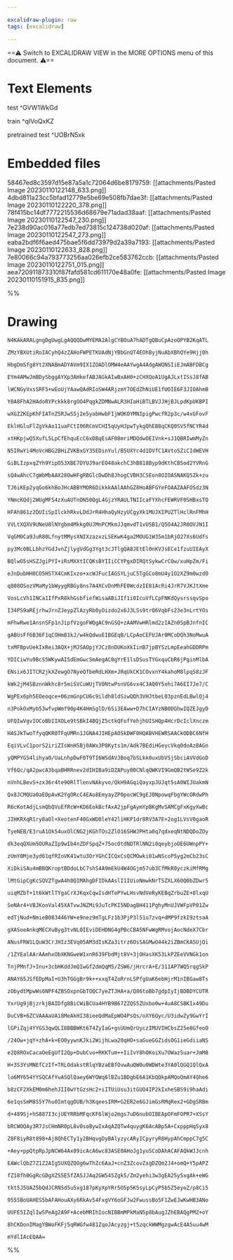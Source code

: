 ```yaml
---

excalidraw-plugin: raw
tags: [excalidraw]

---
```

==⚠  Switch to EXCALIDRAW VIEW in the MORE OPTIONS menu of this document. ⚠==


# Text Elements
test ^GVW1WkGd

train ^qIVoQxKZ

pretrained test ^UOBrN5xk


# Embedded files
58467ed8c3597d15e87a5a1c72064d6be8179759: [[attachments/Pasted Image 20230110122148_633.png]]
4dbd811a23cc5bfad12779e5be69e508fb7dae3f: [[attachments/Pasted Image 20230110122220_378.png]]
78f415bc14df7772215536d68679e71adad38aaf: [[attachments/Pasted Image 20230110122547_230.png]]
7e238d90ac016a77edb7ed73815c124738d020af: [[attachments/Pasted Image 20230110122547_273.png]]
eaba2bdf6f6aed475bae5f6dd73979d2a39a7193: [[attachments/Pasted Image 20230110122633_828.png]]
7e80066c94a793773256aa026efb2ce583762ccb: [[attachments/Pasted Image 20230110122751_015.png]]
aea720911873310f87fafd581cd611170e48a0fe: [[attachments/Pasted Image 20230110151915_835.png]]

%%
# Drawing
```compressed-json
N4KAkARALgngDgUwgLgAQQQDwMYEMA2AlgCYBOuA7hADTgQBuCpAzoQPYB2KqATL

ZMzYBXUtiRoIACyhQ4zZAHoFWPETKUAdNjYBbGnQT4EOhByjNuAbXBhQYe9Hjj0h

HbgDmSfg8Yt2XNABmADYAVm9IX1ZOADlOMW4eAAYwgA4AdgAWQNSIiEJmABFDBCg

EYm4AMwJmBDySbggAYXp3AHkefABJAGkAIwBxAH0+zCHXQoA1UgAJLxtISsJ8fAB

lWCNGyVxsSRF5+wEoUjYAawQAdRIoSW4ARjzmY7OEdZhNiUE1fUOIE6F3JIOAhmB

Y0A8FhA2HAdoRYPckkk8rgOO4PqgkZDMNwALR3HIaHiBTLBVJJHjBJLpdKpUKBPI

wXGZZKEpKhFIATnZSRJwS5j2e5yabHwbFIjWOKOYMNIpigPwcfR2p3c/w4xGFovF

EklHGluFlZgVkAo11uaFCtI06RCmVCHI5qUyHJpwTykgQhEB8qCKQ0SVSfNCYR4d

xtHKpjwQ5XufL5LpCfEhquEcC6xDBqEsAF08mriMDQdwOEIVnk+sJ1QBRIwmMyZn

N5IRwYi4MoVcHBG2BHiZVKBxGY35EDinYul/B5UXYc4d1DVfC1AVtoSZiCIdWEVH

GiBLIzpxqZYh9YipO53XBE7DYUJ9arEO48akchC3hB818Byp9dKthCBSod2YVRnG

sQ4wAhcC7gWbMbAAX28OwHFgRBGlcDwDh8JhogCVBH3CSEon8OIOASNAKQ5Zk+zu

TJ6iKEp2yqGo6khBoJHcABBYMOR6DikkkAAlAAhGZ8HoABFGYeFOAAZAAFOSdz3N

YNmcKQdj2WUgMFS4zXuAUTnON50QgL4GjzYRAULTNIIcaFYXhcFEWRVF0SHBxsTQ

HFAh861z2DUIiSpIlckhRkvLDdJrR4HhaQyHzyUCgyXk1MUJXIPUZTlHclRnFMhH

VVLtXQXV9UNeU8lNYgbm4Mkkg0UJMnPCMkmJJqmvdT1vUSB1/Q5O4A2JR0OVJN1I

VqGM0Ca9JuR80LfnytMMysXNIXzazxzLSEKwK4ga2MOUG1W35m1bRjO27Xs6Udfs

py3Mc0BLLbhzYGdJvnZjlygVdGg3Ygt3cJTlgQA8JEtEl0nKVJsECe1fzuUIEAyX

BQlwO5sHSZJgiPYI+iRsMXXtICQKsBYIIiCCYPgxDIRQtSykwCrCOw/xuHpZm/Fi

eJnDubHH0CO5HSTX4CmKIxzo+xcWJFucIAGSYLjuC5TgGCo8mU4y1O2XZ9m0wzdO

q808OSozVMaMy1bWyygRBGy8ns7A4XCvDnMhFE0WcdzIE81AcRi4JrR7VJKJtXme

VosLcVh1INCa1IfPxR8khGsbfiefWisaABiJIf1i0IcuVfLCpFNKdQysrssqvSpo

I34PS9aREjrhwJrnZJeypZlAzyRb0yOizdo2x6J3LSs9trQ6VqbFs23e3nLrtYOs

mFhwRwe1AnsnSFp1nJipfVzgoFWQgAC9nGSQ+zAAMVwHRlmd2zIAZn0SpBJnfnIC

gABUsFf6B36F1qCOHm81kJ/w4kQdwuEIBGEqB/LCpAoCEFUJAr0MCoDQh3NoMwuA

txMFBpvUekIxRei3AQX+jMJSAOpjYJCz8nDUKoXkIinB7jpBYSzLmpEeahGDDRPm

YDICiwYu9BcS5WKywAI5dEmGwcSmAegAC0gYrE1lsDSusTYGxquCbR6jPginMlbA

ENsix6JITCR2jkXZewgO7NyeQfbeRdLHXm+JRqUkCK1COvxnY4kahoM8lpqS8zJF

kWk2jM4SBznnWkhc8r5miSVCuWUjTV0NtwPsnVG6vx4C3AQ0Y5xhi7A6EI7Je7/C

WgPEx6ph5EOeoqce+06zmGnpCU6c9ildh8ldSiwQQh3VHJtbeL03pznEdLBwlQj4

n3PokOxMyb53wfvpWmf90p4K4HmSglD/6Si3EAww+D7hCIAYzNB0DGhwIQZEJgyD

UFQIwVgvIOCoBbIIXOLe9tSBkI4BQjZ5ctkQFofYehjhUISHQp4HcrDcIclXnczm

HASJkTwoTfyqQKR0TFqUMRn1JGNA4JIHEpAOSkDWF0HQABVHEWRSAACkODBC6NfH

EqiVLvC1porS2iriZIsWnHSBj0AWx3P8Kyts1m/Adk7BEdiHGeycVkq0doAzBAGn

yQMPYGS4lihya0/UaLnhpDwF0T9TI6WSdAVJBoq7bSLkk0uxUbVSjSbciAVVdGoD

Vf6Qc/qA2pwcA3bqaBHRRnev2dIHIBa9iDZAPuy00CNlqQWKVI9GmQB2tWSe9Z2k

nVnhLBevS+zx36r4te90RlTlenvNAkyvo/QkH9AGqiQayxpJUJqt5sA0WIJUakmN

Qx8JCMQUa0aEDpAvK2YgORcC4EAo8EmyayZP0pocWC9gEJ0NpowqFbgYWcORdwPh

R6cKotAdjLsmQbQVuEfRcW+KD6EokBcfAxA2jpFgAymYpBKgMvSAMCgFxKgyXwBc

JIHKRXqR1ry8aOl+XeotenF40GxWD0leY42liHKP1dr8RV3A7E+2og1LVsV0gaoR

TyeNEB/E3ruA1Ok54uxOlCNG2jKGhTOs2ZlO16SHWJPHta0q7qdxeqNtNDQDoZOy

dk3eqQXUm5OURaZIp9wIb4nZDFSpqZ+75ocOtdNDTRlNN2i0qeybjoOE6UWnpPY+

zUmY0Mje3yd61qfRIoVK41wtu3OrYGhCICQxCsQCMOwki81wNScoP5yg2mCb23sC

XiDkiSAu4mBBQKroptBDdoLbC7shS4A9mEkU4W4OGjm57ub3CfMkR0yczkiMfRMg

lMtGipCgKcSQVZTgwA4h0QIMAhgDFIDkAAslI1IUioNmwkNrTSZXLX60Q0bZDwr5

uiqMZbT+1t6kWtlTYgaCrXJKqxCqwIsdHTePYwLHsvNdVeRyKEBqZrbuZE+8lxqU

SeNAr4+VBJKonVal45XATvwJNZMi9JuTcPKI5NDagBH411PghyMnUJVWFpVP01Zw

edTjNud+NmieB083446YW+e9nez9mTgLFz1b3PjP3l51u7zvq+dMP9fzkI9ztsaA

gXASoeAnkqMECXuByg3tvNL0IEviDEHDNG4gPBcCBA5NFwWgRMvojAocNdeX7Cbr

ANusFRW1LQuW3CrJHIz3EVq05AM3dIsKZa3itrz6OsSAGMwO44k2iZBmCKASUjQi

/1ZYEalAArAAmhxObXKNGweW1xnR639FbdMjt8V+3jOHasXK53LkPZEeVVNGk1on

TnjPMnfJ+Inu+3cbHKddJmQIwGf2dmQqM5/ZSW6/jHrcrA+E/311AP7WQ5rqgSkP

ANAY65JSfEDpMaI+U3hTGGgBr9k++xxqT4ZoRrnLSPfgUaK6ebHjrM1nIBGaw8Ts

zObydtMpwWs6NPF4ZBSOxpnGbTOQC7yeZTJHA+a/Q86toBb7gdpIyIjBDBDYCUTR

YxrUg9jBjzrkjBAIDfg8BiCWiBCUa4HYB9B67ZZQS5ZUxbo0w+4uA8CSBKIx49Du

DuCVB+6ZCVAAAaUA18MeAkHI38ieeQdMaEpWO4PsQs/oXY6Qyc/U3idwZy9GwYrI

lGPiZqj4YYGS3qwQLI8BBBWKt6T4ZyIaG+gsUUmQrUyczIMUVIHCbsZ25e8GfeoO

/24Ow+jqY+zhA+k+EO0yywnKJki2WijhLwa20qHO+saGueGGZidsOG1ieGdiiaNS

e2Q8ROxCacaOeEgUfI2Qp+DubCvo+RKKTum++IiIvY8hOKoiXu7OWazSuar+JmM8

H+3S3YsMNEfCzIf+TRLOdakstRlqYBzaEBfOvwAuQW0u0WDWte3YA0lQGQ1QlQxA

lo6MY654YYSQCAfYuASQlQaey6WYOWq6lBZu1BDgbE6A1KbQQkpAMQoQmAY4Qhe6

b8zCF2XkEM0m6hehJII0wYtGzsHc2+iITUiUsu3itGUO4IP2kIxheSBS9i9haAdi

6e1qsSmM8S5Y7hu0ImtqgOUB/h3KqeesIRM+G2ER2e6GJimGsRMqRex2+GDgSRBm

d+489Sj+hS887I3cjUEYRRbMFqcKF6lWjo2mgs7uD6nubOIBEApOFmFOPR7+XSsY

bRCWOQAy3R7JsCHmNR0pL8v0soBywIxAqAZQTw4quygK6AcABp5A+CxpppHqSyx8

Z8F8iyR8t898+Aj8QhECTy1y2BHqvgDyBAlyzycARyICpyryR8HypAhCmppC7g5C

+Aey+ppQtpRpJpNCW64Ax09icAcA6wc83ASE0AHoJg1yuSCoDAhACAFAQkWJJcnh

EAWclQbZ7Z1Z2AIg5UXQZQOg6wThZc6AaJ+cnZ3ZcovZxgDZQm2J4+omQ+Y5pAPZ

fZ18fh0GgRcGDgXZS5E5fZA5JJAq2GW545Zgk5/Zm2yehi3w3gEA25y5xgAk+eWG

tkt5J5UAZ5bQdJCRN5d5u5xg187pKyXpYRr5O5p5K5syLpCyP5b5Z5eyoZ/p8Ci5

9555BoUAHES5bAFAHouAXy6RkAv54FxgVY6oGFJw2FwussBo5F1ZwEJwKwHB3ANo

UUFE5IZqlIwSPeAg2A9F+AcebMRIhIocNIBBmMPkMaN5p8bAugJZhEBAQgPM2+oY

8hCKDonIMagYBWoFKFj5qRWGfw481ZqoJAcyzgj+t5zqckWWMgzgwAcE4A5uu4wM

mYdlIAcEQAA=
```
%%